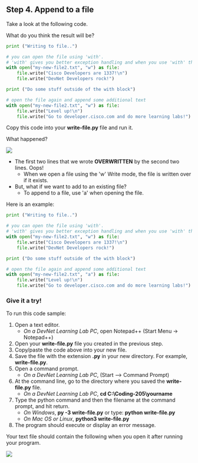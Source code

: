 ## Step 4. Append to a file
Take a look at the following code.

What do you think the result will be?

```python
print ("Writing to file..")

# you can open the file using 'with'.
# 'with' gives you better exception handling and when you use 'with' the file automatically be closed
with open("my-new-file2.txt", "w") as file:
    file.write("Cisco Developers are 1337!\n")
    file.write("DevNet Developers rock!")

print ("Do some stuff outside of the with block")

# open the file again and append some additional text
with open("my-new-file2.txt", "w") as file:
    file.write("Level up!\n")
    file.write("Go to developer.cisco.com and do more learning labs!")

```
Copy this code into your **write-file.py** file and run it.

What happened?

![](/posts/files/coding-205-writing-file-ga/assets/immages/step4a-results.jpg)

* The first two lines that we wrote **OVERWRITTEN** by the second two lines. Oops!
    * When we open a file using the 'w' Write mode, the file is written over if it exists.
* But, what if we want to add to an existing file?
    * To append to a file, use 'a' when opening the file.

Here is an example:

```python
print ("Writing to file..")

# you can open the file using 'with'.
# 'with' gives you better exception handling and when you use 'with' the file automatically be closed
with open("my-new-file2.txt", "w") as file:
    file.write("Cisco Developers are 1337!\n")
    file.write("DevNet Developers rock!")

print ("Do some stuff outside of the with block")

# open the file again and append some additional text
with open("my-new-file2.txt", "a") as file:
    file.write("Level up!\n")
    file.write("Go to developer.cisco.com and do more learning labs!")
```

### Give it a try!

To run this code sample:
1. Open a text editor.
    * *On a DevNet Learning Lab PC*, open Notepad++ (Start Menu -> Notepad++)
3. Open your **write-file.py** file you created in the previous step.
6. Copy/paste the code above into your new file.
7. Save the file with the extension **.py** in your new directory.  For example, **write-file.py**.
8. Open a command prompt.
    * *On a DevNet Learning Lab PC*, (Start --> Command Prompt)
9. At the command line, go to the directory where you saved the **write-file.py** file.
    * *On a DevNet Learning Lab PC*, **cd C:\Coding-205\yourname**
10. Type the python command and then the filename at the command prompt, and hit return.
    * *On Windows*, **py -3 write-file.py** or type: **python write-file.py**
    * *On Mac OS or Linux*, **python3 write-file.py**
11. The program should execute or display an error message.

Your text file should contain the following when you open it after running your program.

![](/posts/files/coding-205-writing-file-ga/assets/images/step4-results.jpg)
